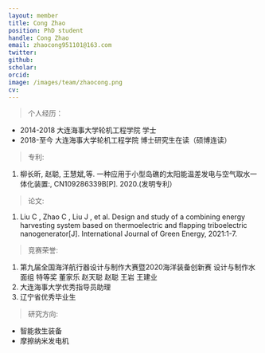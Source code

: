 ```yaml
---
layout: member
title: Cong Zhao
position: PhD student
handle: Cong Zhao
email: zhaocong951101@163.com
twitter: 
github: 
scholar:
orcid: 
image: /images/team/zhaocong.png
cv: 
---
```



> 个人经历：

- 2014-2018 大连海事大学轮机工程学院 学士
- 2018-至今 大连海事大学轮机工程学院 博士研究生在读（硕博连读）

> 专利:

1. 柳长昕, 赵聪, 王慧斌,等. 一种应用于小型岛礁的太阳能温差发电与空气取水一体化装置:, CN109286339B[P]. 2020.(发明专利）

> 论文:

1. Liu C ,  Zhao C ,  Liu J , et al. Design and study of a combining energy harvesting system based on thermoelectric and flapping triboelectric nanogenerator[J]. International Journal of Green Energy, 2021:1-7.

> 竞赛荣誉:

1. 第九届全国海洋航行器设计与制作大赛暨2020海洋装备创新赛 设计与制作水面组 特等奖 董家乐 赵天聪 赵聪 王岩 王建业
2. 大连海事大学优秀指导员助理
3. 辽宁省优秀毕业生

> 研究方向:

- 智能救生装备
- 摩擦纳米发电机


